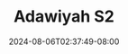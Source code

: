--- 
title: "Adawiyah S2"
description: "download bokep Adawiyah S2 premium   new"
date: 2024-08-06T02:37:49-08:00
file_code: "t1u76xfmuwoj"
draft: false
cover: "bqepqix2p4g5jin0.jpg"
tags: ["Adawiyah", "bokep-indo", "bokep-viral", "bokep-ig"]
length: 13
fld_id: "1484156"
foldername: "Adawiyah"
categories: ["Adawiyah"]
views: 2
---